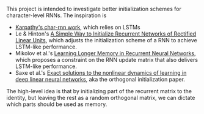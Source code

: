This project is intended to investigate better initialization schemes for character-level RNNs. The inspiration is

 - [Karpathy's char-rnn work](https://github.com/karpathy/char-rnn/), which relies on LSTMs
 - Le & Hinton's [A Simple Way to Initialize Recurrent Networks of Rectified Linear Units](http://arxiv.org/abs/1504.00941), which adjusts the initialization scheme of a RNN to achieve LSTM-like performance.
 - Mikolov et al.'s [Learning Longer Memory in Recurrent Neural Networks](http://arxiv.org/abs/1412.7753), which proposes a constraint on the RNN update matrix that also delivers LSTM-like performance.
 -  Saxe et al.'s [Exact solutions to the nonlinear dynamics of learning in deep linear neural networks](http://arxiv.org/abs/1312.6120), aka the orthogonal initialization paper.

The high-level idea is that by initializing part of the recurrent matrix to the identity, but leaving the rest as a random orthogonal matrix, we can dictate which parts should be used as memory.